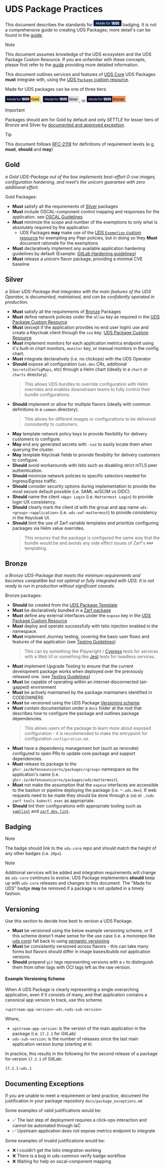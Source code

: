 # UDS Package Practices

This document describes the standards for [<img alt="Made for UDS" src="../made-for-uds.svg" height="20px"/>](https://github.com/defenseunicorns/uds-core) badging. It is not a comprehensive guide to creating UDS Packages; more detail's can be found in the [guide](guide.md).

> [!NOTE]
> This document assumes knowledge of the UDS ecosystem and the UDS Package Custom Resource. If you are unfamiliar with these concepts, please first refer to the [guide](guide.md) providing more detailed information.

This document outlines services and features of [UDS Core](https://github.com/defenseunicorns/uds-core) UDS Packages **must** integrate with, using the [UDS `Package` custom resource](https://github.com/defenseunicorns/uds-core/blob/main/src/pepr/operator/README.md#example-uds-package-cr).

Made for UDS packages can be one of three tiers:

[<img alt="Gold" src="../made-for-uds-gold.svg" height="20px"/>](https://github.com/defenseunicorns/uds-core), [<img alt="Silver" src="../made-for-uds-silver.svg" height="20px"/>](https://github.com/defenseunicorns/uds-core), or [<img alt="bronze" src="../made-for-uds-bronze.svg" height="20px"/>](https://github.com/defenseunicorns/uds-core).

> [!IMPORTANT]
> Packages should aim for Gold by default and only _SETTLE_ for lesser tiers of Bronze and Silver by [documented and approved exception](#documenting-exceptions).

> [!TIP]
> This document follows [RFC-2119](https://datatracker.ietf.org/doc/html/rfc2119) for definitions of requirement levels (e.g. **must**, **should** and **may**)

## Gold

_a Gold UDS-Package out of the box implements best-effort 0-cve images, configuration hardening, and meet’s the unicorn guarantee with zero additional effort._

Gold Packages:

- **Must** satisfy all the requirements of [Silver](#silver) packages
- **Must** include OSCAL-component control mapping and responses for the application. see [OSCAL Guidelines](oscal-guidelines.md)
- **Must** minimize the scope and number of the exemptions to only what is absolutely required by the application
  - UDS Packages **may** make use of the [UDS `Exemption` custom resource](https://github.com/defenseunicorns/uds-core/blob/main/src/pepr/operator/README.md#example-uds-exemption-cr) for exempting any Pepr policies, but in doing so they **Must** document rationale for the exemptions
- **Must** declaratively implement any available application hardening guidelines by default (Example: [GitLab Hardening guidelines](https://docs.gitlab.com/ee/security/hardening.html))
- **Must** release a unicorn flavor package, providing a minimal CVE baseline

## Silver

_a Silver UDS-Package that integrates with the main features of the UDS Operator, is documented, maintained, and can be confidently operated in production._

- **Must** satisfy all the requirements of [Bronze](#bronze) Packages
- **Must** define network policies under the `allow` key as required in the [UDS Package Custom Resource](https://github.com/defenseunicorns/uds-core/blob/main/docs/configuration/uds-operator.md)
- **Must** (except if the application provides no end user login) use and create a Keycloak client through the `sso` key. [UDS Package Custom Resource](https://github.com/defenseunicorns/uds-core/blob/main/docs/configuration/uds-operator.md)
- **Must** implement monitors for each application metrics endpoint using it's built-in chart monitors, `monitor` key, or manual monitors in the config chart.
- **Must** integrate declaratively (i.e. no clickops) with the UDS Operator
- **Should** expose all configuration (`uds.dev` CRs, additional `Secrets`/`ConfigMaps`, etc) through a Helm chart (ideally in a `chart` or `charts` directory).
  > This allows UDS bundles to override configuration with Helm overrides and enables downstream teams to fully control their bundle configurations.
- **Should** implement or allow for multiple flavors (ideally with common definitions in a `common` directory).
  > This allows for different images or configurations to be delivered consistently to customers.
- **May** template network policy keys to provide flexibility for delivery customers to configure.
- **May** end any generated secrets with `-sso` to easily locate them when querying the cluster.
- **May** template Keycloak fields to provide flexibility for delivery customers to configure.
- **Should** avoid workarounds with Istio such as disabling strict mTLS peer authentication.
- **Should** minimize network policies to specific selectors needed for Ingress/Egress traffic.
- **Should** consider security options during implementation to provide the most secure default possible (i.e. SAML w/SCIM vs OIDC).
- **Should** name the client `<App> Login` (i.e. `Mattermost Login`) to provide login UX consistency.
- **Should** clearly mark the client id with the group and app name `uds-<group>-<application>` (i.e. `uds-swf-mattermost`) to provide consistency in the Keycloak UI.
- **Should** limit the use of Zarf variable templates and prioritize configuring packages via Helm value overrides.
  > This ensures that the package is configured the same way that the bundle would be and avoids any side effect issues of Zarf's `###` templating.

## Bronze

_a Bronze UDS-Package that meets the minimum requirements and becomes compatible but not optimal or fully integrated with UDS. It is not ready to run in production without significant caveats._

Bronze packages:

- **Should** be created from the [UDS Package Template](https://github.com/defenseunicorns/uds-package-template)
- **Must** be declaratively bundled in a [Zarf package](https://docs.zarf.dev/ref/create/)
- **Must** define any external interfaces under the `expose` key in the [UDS Package Custom Resource](https://github.com/defenseunicorns/uds-core/blob/main/docs/configuration/uds-operator.md)
- **Must** deploy and operate successfully with Istio injection enabled in the namespace.
- **Must** implement Journey testing, covering the basic user flows and features of the application (see [Testing Guidelines](./testing-guidelines.md))
  > This can by something like Playwright / [Cypress](https://github.com/defenseunicorns/uds-identity-config/tree/main/src/test/cypress) tests for services with a Web UI or something like [Jest](https://github.com/defenseunicorns/uds-package-gitlab-runner/tree/main/test) tests for headless services.
- **Must** implement Upgrade Testing to ensure that the current development package works when deployed over the previously released one. (see [Testing Guidelines](./testing-guidelines.md))
- **Must** be capable of operating within an internet-disconnected (air-gapped) environment
- **Must** be actively maintained by the package maintainers identified in CODEOWNERS
- **Must** be versioned using the UDS Package [Versioning scheme](#versioning)
- **Must** contain documentation under a `docs` folder at the root that describes how to configure the package and outlines package dependencies.
  > This allows users of the package to learn more about exposed configuration - it is recommended to make the entrypoint for configuration `configuration.md`.
- **Must** have a dependency management bot (such as renovate) configured to open PRs to update core package and support dependencies.
- **Must** release its package to the `ghcr.io/defenseunicorns/packages/<group>` namespace as the application's name (i.e. `ghcr.io/defenseunicorns/packages/uds/mattermost`).
- **Must** not make the assumption that the `expose` interfaces are accessible to the bastion or pipeline deploying the package (i.e. `*.uds.dev`). If web requests need to be made they should be done through a `Job` or `./uds zarf tools kubectl exec` as appropriate.
- **Should** lint their configurations with appropriate tooling such as [`yamllint`](https://github.com/adrienverge/yamllint) and [`zarf dev lint`](https://docs.zarf.dev/commands/zarf_dev_lint/).

## Badging

> [!NOTE]
> The badge should link to the `uds-core` repo and should match the height of any other badges (i.e. `20px`).

> [!NOTE]
> Additional services will be added and integration requirements will change as `uds-core` continues to evolve. UDS Package implementers **should** keep up with `uds-core` releases and changes to this document. The "Made for UDS" badge **may** be removed if a package is not updated in a timely fashion.

## Versioning

Use this section to decide how best to version a UDS Package.

- **Must** be versioned using the below example versioning scheme, or if this scheme doesn't make sense for the use case (i.e. a monorepo like [uds core](https://github.com/defenseunicorns/uds-core)) fall back to using [semantic versioning](https://semver.org/)
- **Must** be consistently versioned across flavors - this can take many forms but flavors should differ in image bases/builds not application versions.
- **Should** prepend `git` tags representing versions with a `v` to distinguish them from other tags with OCI tags left as the raw version.

#### Example Versioning Scheme

When A UDS Package is clearly representing a single overarching application, even if it consists of many, and that application contains a canonical app version to track, use this scheme.

```
<upstream-app-version>-uds.<uds-sub-version>
```

Where,

- `upstream-app-version`: is the version of the main application in the package (i.e. `17.2.1` for GitLab)
- `uds-sub-version`: is the number of releases since the last main application version bump (starting at `0`)

In practice, this results in the following for the second release of a package for version `17.2.1` of GitLab:

```
17.2.1-uds.1
```

## Documenting Exceptions

If you are unable to meet a requirement or best practice, document the justification in your package repository `docs/package_exceptions.md`

Some examples of valid justifications would be:
- ✅ The last step of deployment requires a click-ops interaction and cannot be automated through IaC
- ✅ Upstream application does not expose metrics endpoint to integrate

Some examples of invalid justifications would be:
- ❌ I couldn’t get the Istio integration working
- ❌ There is a bug in uds-common verify badge workflow
- ❌ Waiting for help on oscal-component mapping
